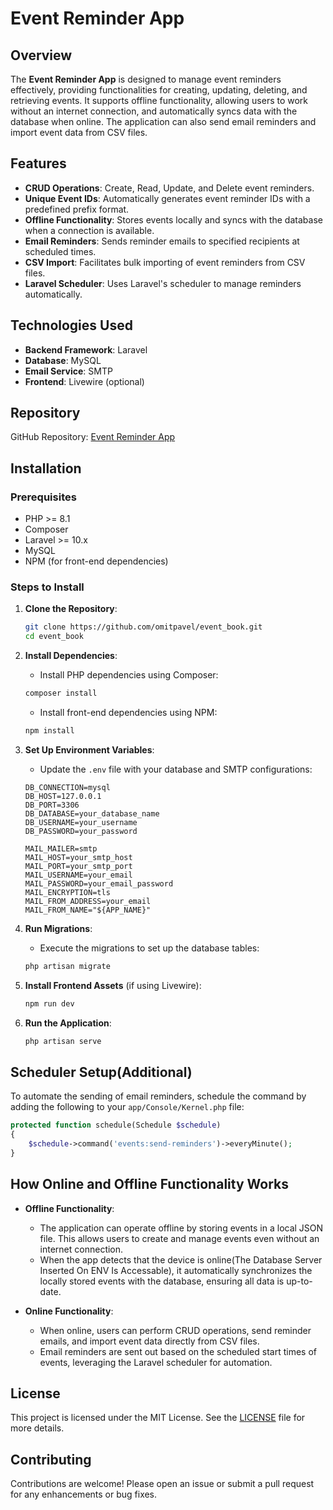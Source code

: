 # Event Reminder App

## Overview

The **Event Reminder App** is designed to manage event reminders effectively, providing functionalities for creating, updating, deleting, and retrieving events. It supports offline functionality, allowing users to work without an internet connection, and automatically syncs data with the database when online. The application can also send email reminders and import event data from CSV files.

## Features

- **CRUD Operations**: Create, Read, Update, and Delete event reminders.
- **Unique Event IDs**: Automatically generates event reminder IDs with a predefined prefix format.
- **Offline Functionality**: Stores events locally and syncs with the database when a connection is available.
- **Email Reminders**: Sends reminder emails to specified recipients at scheduled times.
- **CSV Import**: Facilitates bulk importing of event reminders from CSV files.
- **Laravel Scheduler**: Uses Laravel's scheduler to manage reminders automatically.

## Technologies Used

- **Backend Framework**: Laravel
- **Database**: MySQL
- **Email Service**: SMTP
- **Frontend**: Livewire (optional)

## Repository

GitHub Repository: [Event Reminder App](https://github.com/omitpavel/event_book.git)

## Installation

### Prerequisites

- PHP >= 8.1
- Composer
- Laravel >= 10.x
- MySQL
- NPM (for front-end dependencies)

### Steps to Install

1. **Clone the Repository**:
   ```bash
   git clone https://github.com/omitpavel/event_book.git
   cd event_book
   ```

2. **Install Dependencies**:
   - Install PHP dependencies using Composer:
   ```bash
   composer install
   ```

   - Install front-end dependencies using NPM:
   ```bash
   npm install
   ```


3. **Set Up Environment Variables**:
  

   - Update the `.env` file with your database and SMTP configurations:
   ```dotenv
   DB_CONNECTION=mysql
   DB_HOST=127.0.0.1
   DB_PORT=3306
   DB_DATABASE=your_database_name
   DB_USERNAME=your_username
   DB_PASSWORD=your_password

   MAIL_MAILER=smtp
   MAIL_HOST=your_smtp_host
   MAIL_PORT=your_smtp_port
   MAIL_USERNAME=your_email
   MAIL_PASSWORD=your_email_password
   MAIL_ENCRYPTION=tls
   MAIL_FROM_ADDRESS=your_email
   MAIL_FROM_NAME="${APP_NAME}"
   ```

4. **Run Migrations**:
   - Execute the migrations to set up the database tables:
   ```bash
   php artisan migrate
   ```

5. **Install Frontend Assets** (if using Livewire):
   ```bash
   npm run dev
   ```

6. **Run the Application**:
   ```bash
   php artisan serve
   ```

## Scheduler Setup(Additional)

To automate the sending of email reminders, schedule the command by adding the following to your `app/Console/Kernel.php` file:

```php
protected function schedule(Schedule $schedule)
{
    $schedule->command('events:send-reminders')->everyMinute();
}
```

## How Online and Offline Functionality Works

- **Offline Functionality**:
  - The application can operate offline by storing events in a local JSON file. This allows users to create and manage events even without an internet connection.
  - When the app detects that the device is online(The Database Server Inserted On ENV Is Accessable), it automatically synchronizes the locally stored events with the database, ensuring all data is up-to-date.

- **Online Functionality**:
  - When online, users can perform CRUD operations, send reminder emails, and import event data directly from CSV files.
  - Email reminders are sent out based on the scheduled start times of events, leveraging the Laravel scheduler for automation.



## License

This project is licensed under the MIT License. See the [LICENSE](LICENSE) file for more details.

## Contributing

Contributions are welcome! Please open an issue or submit a pull request for any enhancements or bug fixes.
